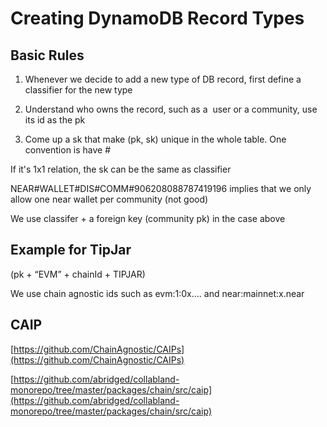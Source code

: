 # Creating DynamoDB Record Types

## Basic Rules

1. Whenever we decide to add a new type of DB record, first define a classifier for the new type

2. Understand who owns the record, such as a  user or a community, use its id as the pk

3. Come up a sk that make (pk, sk) unique in the whole table. One convention is have <classifier>#<local-id-within-classifier>

If it's 1x1 relation, the sk can be the same as classifier

NEAR#WALLET#DIS#COMM#906208088787419196 implies that we only allow one near wallet per community (not good)

We use classifer + a foreign key (community pk) in the case above

## Example for TipJar

(pk + “EVM” + chainId + TIPJAR)

We use chain agnostic ids such as evm:1:0x.... and near:mainnet:x.near

## CAIP

[https://github.com/ChainAgnostic/CAIPs](https://github.com/ChainAgnostic/CAIPs)

[https://github.com/abridged/collabland-monorepo/tree/master/packages/chain/src/caip](https://github.com/abridged/collabland-monorepo/tree/master/packages/chain/src/caip)